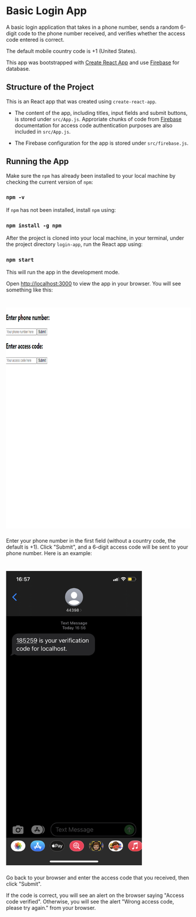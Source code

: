 # Basic Login App

A basic login application that takes in a phone number, sends a random 6-digit code to the phone number received, and verifies whether the access code entered is correct. 

The default mobile country code is +1 (United States).

This app was bootstrapped with [Create React App](https://github.com/facebook/create-react-app) and use [Firebase](https://firebase.google.com/) for database.

## Structure of the Project

This is an React app that was created using `create-react-app`. 

- The content of the app, including titles, input fields and submit buttons, is stored under `src/App.js`. Approriate chunks of code from [Firebase](https://firebase.google.com/) documentation for access code authentication purposes are also included in `src/App.js`.

- The Firebase configuration for the app is stored under `src/firebase.js`.

## Running the App

Make sure the `npm` has already been installed to your local machine by checking the current version of `npm`:

### `npm -v`

If `npm` has not been installed, install `npm` using:

### `npm install -g npm`

After the project is cloned into your local machine, in your terminal, under the project directory `login-app`, run the React app using:

### `npm start`

This will run the app in the development mode.

Open [http://localhost:3000](http://localhost:3000) to view the app in your browser. You will see something like this:

# <img alt="UI" src="images/app.png" height="600" width="800">

Enter your phone number in the first field (without a country code, the default is +1). Click "Submit", and a 6-digit access code will be sent to your phone number. Here is an example:

# <img alt="verify" src="images/access-code.png" height="800" width="370">

Go back to your browser and enter the access code that you received, then click "Submit". 

If the code is correct, you will see an alert on the browser saying "Access code verified". Otherwise, you will see the alert "Wrong access code, please try again." from your browser.


